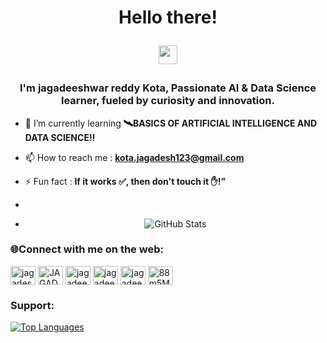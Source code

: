 <h1 align="center">Hello there! <p align="center"><img src="https://raw.githubusercontent.com/MartinHeinz/MartinHeinz/master/wave.gif" width="30px" alt="waving hand" /></p></h1>
<h3 align="center">I'm jagadeeshwar reddy Kota, Passionate AI & Data Science learner, fueled by curiosity and innovation.</h3>

- 🌱 I’m currently learning **🛰️BASICS OF ARTIFICIAL INTELLIGENCE AND DATA SCIENCE‼️**

- 📫 How to reach me : **kota.jagadesh123@gmail.com**

- ⚡ Fun fact : **If it works ✅, then  don't touch it ✋!"**






*

- <p align="center">
  <img src="https://github-readme-stats.vercel.app/api?username=Jagadeesh-18-bot&show_icons=true&theme=radical" alt="GitHub Stats" />
</p>

<h3 align="left">🌐Connect with me on the web:</h3>
<p align="left">
<a href="https://twitter.com/@jagadesh___" target="blank"><img align="center" src="https://raw.githubusercontent.com/rahuldkjain/github-profile-readme-generator/master/src/images/icons/Social/twitter.svg" alt="jagadesh__" height="30" width="40" /></a>
<a href="https://linkedin.com/in/JAGADEESHWAR REDDY" target="blank"><img align="center" src="https://raw.githubusercontent.com/rahuldkjain/github-profile-readme-generator/master/src/images/icons/Social/linked-in-alt.svg" alt="JAGADEESHWAR REDDY" height="30" width="40" /></a>
<a href="https://fb.com/jagadeesh360" target="blank"><img align="center" src="https://raw.githubusercontent.com/rahuldkjain/github-profile-readme-generator/master/src/images/icons/Social/facebook.svg" alt="jagadeesh360" height="30" width="40" /></a>
<a href="https://www.codechef.com/users/jagadeesh_018" target="blank"><img align="center" src="https://cdn.jsdelivr.net/npm/simple-icons@3.1.0/icons/codechef.svg" alt="jagadeesh_018" height="30" width="40" /></a>
<a href="https://www.hackerrank.com/jagadeesh_kota" target="blank"><img align="center" src="https://raw.githubusercontent.com/rahuldkjain/github-profile-readme-generator/master/src/images/icons/Social/hackerrank.svg" alt="jagadeesh_kota" height="30" width="40" /></a>
<a href="https://discord.gg/88m5MUzM" target="blank"><img align="center" src="https://raw.githubusercontent.com/rahuldkjain/github-profile-readme-generator/master/src/images/icons/Social/discord.svg" alt="88m5MUzM" height="30" width="40" /></a>
</p>

<h3 align="left">Support:</h3>

[![Top Languages](https://github-readme-stats.vercel.app/api/top-langs/?username=Jagadeesh-18-bot&langs_count=10&layout=compact&theme=radical&count_private=true&cache_seconds=86400)](https://github.com/anuraghazra/github-readme-stats)








